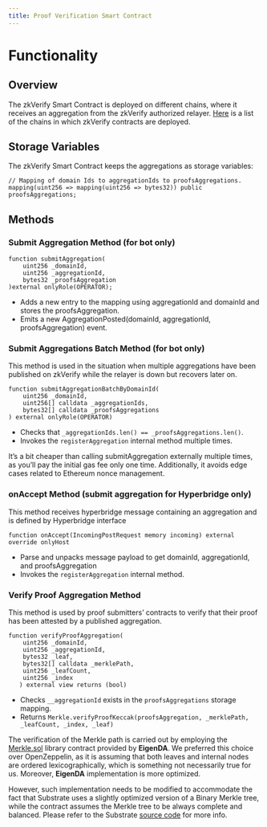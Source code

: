 ```yaml
---
title: Proof Verification Smart Contract
---
```


# Functionality

## Overview

The zkVerify Smart Contract is deployed on different chains, where it receives an aggregation from the zkVerify authorized relayer.
[Here](../10-faq.md) is a list of the chains in which zkVerify contracts are deployed.

## Storage Variables

The zkVerify Smart Contract keeps the aggregations as storage variables:

```solidity
// Mapping of domain Ids to aggregationIds to proofsAggregations.
mapping(uint256 => mapping(uint256 => bytes32)) public proofsAggregations;
```

## Methods

### Submit Aggregation Method (for bot only)

```solidity
function submitAggregation(
    uint256 _domainId,
    uint256 _aggregationId,
    bytes32 _proofsAggregation
)external onlyRole(OPERATOR);
```

- Adds a new entry to the mapping using aggregationId and domainId and stores the proofsAggregation.
- Emits a new AggregationPosted(domainId, aggregationId, proofsAggregation) event.

### Submit Aggregations Batch Method (for bot only)

This method is used in the situation when multiple aggregations have been published on zkVerify while the relayer is down but recovers later on.

```solidity
function submitAggregationBatchByDomainId(
    uint256 _domainId,
    uint256[] calldata _aggregationIds,
    bytes32[] calldata _proofsAggregations
) external onlyRole(OPERATOR) 
```

- Checks that `_aggregationIds.len() == _proofsAggregations.len()`.
- Invokes the `registerAggregation` internal method multiple times.

It’s a bit cheaper than calling submitAggregation externally multiple times, as you’ll pay the initial gas fee only one time.   Additionally, it avoids edge cases related to Ethereum nonce management.

### onAccept Method (submit aggregation for Hyperbridge only)

This method receives hyperbridge message containing an aggregation and is defined by Hyperbridge interface

```solidity
function onAccept(IncomingPostRequest memory incoming) external override onlyHost
```

- Parse and unpacks message payload to get domainId, aggregationId, and proofsAggregation
- Invokes the `registerAggregation` internal method.

### Verify Proof Aggregation Method

This method is used by proof submitters’ contracts to verify that their proof has been attested by a published aggregation.

```solidity
function verifyProofAggregation(
    uint256 _domainId,
    uint256 _aggregationId,
    bytes32 _leaf,
    bytes32[] calldata _merklePath,
    uint256 _leafCount,
    uint256 _index
   ) external view returns (bool)
```

- Checks `__aggregationId` exists in the `proofsAggregations` storage mapping.
- Returns `Merkle.verifyProofKeccak(proofsAggregation, _merklePath, _leafCount, _index, _leaf)`

The verification of the Merkle path is carried out by employing the [Merkle.sol](https://github.com/zkVerify/zkv-attestation-contracts/blob/main/contracts/lib/Merkle.sol) library contract provided by **EigenDA**. We preferred this choice over OpenZeppelin, as it is assuming that both leaves and internal nodes are ordered lexicographically, which is something not necessarily true for us.  Moreover, **EigenDA** implementation is more optimized.

However, such implementation needs to be modified to accommodate the fact that Substrate uses a slightly optimized version of a Binary Merkle tree, while the contract assumes the Merkle tree to be always complete and balanced. Please refer to the Substrate [source code](https://github.com/paritytech/polkadot-sdk/blob/b0741d4f78ebc424c7544e1d2d5db7968132e577/substrate/utils/binary-merkle-tree/src/lib.rs#L237) for more info.
